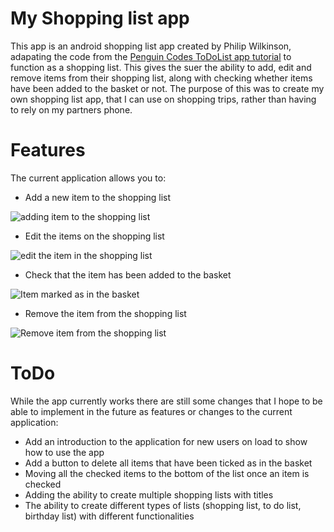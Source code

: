 # My Shopping list app

This app is an android shopping list app created by Philip Wilkinson, adapating the code from the
[Penguin Codes ToDoList app tutorial](https://www.youtube.com/playlist?list=PLzEWSvaHx_Z2MeyGNQeUCEktmnJBp8136)
to function as a shopping list. This gives the suer the ability to add, edit and remove items
from their shopping list, along with checking whether items have been added to the basket
or not. The purpose of this was to create my own shopping list app, that I can use on
shopping trips, rather than having to rely on my partners phone.

# Features

The current application allows you to:

- Add a new item to the shopping list

![adding item to the shopping list](add_item.JPG)

- Edit the items on the shopping list

![edit the item in the shopping list](edit_item.JPG)

- Check that the item has been added to the basket

![Item marked as in the basket](mark_item_in_basket.JPG)

- Remove the item from the shopping list

![Remove item from the shopping list](delete_item.JPG)

# ToDo

While the app currently works there are still some changes that I hope to be able to implement
in the future as features or changes to the current application:

- Add an introduction to the application for new users on load to show how to use the app
- Add a button to delete all items that have been ticked as in the basket
- Moving all the checked items to the bottom of the list once an item is checked
- Adding the ability to create multiple shopping lists with titles
- The ability to create different types of lists (shopping list, to do list, birthday list) with
different functionalities 



